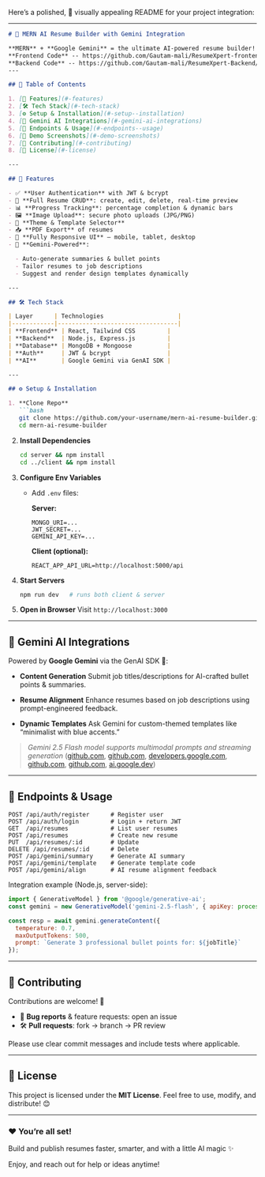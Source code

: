 Here’s a polished, 🎨 visually appealing README for your project integration:

---

````markdown
# 🚀 MERN AI Resume Builder with Gemini Integration

**MERN** + **Google Gemini** = the ultimate AI-powered resume builder! 💼✨
**Frontend Code** -- https://github.com/Gautam-mali/ResumeXpert-frontend/
**Backend Code** -- https://github.com/Gautam-mali/ResumeXpert-Backend/
---

## 🧭 Table of Contents

1. [🔧 Features](#-features)  
2. [🛠 Tech Stack](#-tech-stack)  
3. [⚙️ Setup & Installation](#-setup--installation)  
4. [🌟 Gemini AI Integrations](#-gemini-ai-integrations)  
5. [📁 Endpoints & Usage](#-endpoints--usage)  
6. [🎨 Demo Screenshots](#-demo-screenshots)  
7. [🤝 Contributing](#-contributing)  
8. [📜 License](#-license)

---

## 🔧 Features

- ✅ **User Authentication** with JWT & bcrypt  
- 📄 **Full Resume CRUD**: create, edit, delete, real-time preview  
- 📊 **Progress Tracking**: percentage completion & dynamic bars  
- 🖼 **Image Upload**: secure photo uploads (JPG/PNG)  
- 🎨 **Theme & Template Selector**  
- 📥 **PDF Export** of resumes  
- 📱 **Fully Responsive UI** – mobile, tablet, desktop  
- 🤖 **Gemini-Powered**:

  - Auto-generate summaries & bullet points  
  - Tailor resumes to job descriptions  
  - Suggest and render design templates dynamically

---

## 🛠 Tech Stack

| Layer      | Technologies                     |
|------------|----------------------------------|
| **Frontend** | React, Tailwind CSS         |
| **Backend**  | Node.js, Express.js         |
| **Database** | MongoDB + Mongoose          |
| **Auth**     | JWT & bcrypt                |
| **AI**       | Google Gemini via GenAI SDK |

---

## ⚙️ Setup & Installation

1. **Clone Repo**  
   ```bash
   git clone https://github.com/your-username/mern-ai-resume-builder.git
   cd mern-ai-resume-builder
````

2. **Install Dependencies**

   ```bash
   cd server && npm install
   cd ../client && npm install
   ```

3. **Configure Env Variables**

   * Add `.env` files:

     **Server:**

     ```
     MONGO_URI=...
     JWT_SECRET=...
     GEMINI_API_KEY=...
     ```

     **Client (optional):**

     ```
     REACT_APP_API_URL=http://localhost:5000/api
     ```

4. **Start Servers**

   ```bash
   npm run dev   # runs both client & server
   ```

5. **Open in Browser**
   Visit `http://localhost:3000`

---

## 🌟 Gemini AI Integrations

Powered by **Google Gemini** via the GenAI SDK 🎯:

* **Content Generation**
  Submit job titles/descriptions for AI-crafted bullet points & summaries.

* **Resume Alignment**
  Enhance resumes based on job descriptions using prompt-engineered feedback.

* **Dynamic Templates**
  Ask Gemini for custom-themed templates like “minimalist with blue accents.”

> *Gemini 2.5 Flash model supports multimodal prompts and streaming generation* ([github.com][1], [github.com][2], [developers.google.com][3], [github.com][4], [github.com][5], [ai.google.dev][6])

---

## 📁 Endpoints & Usage

```http
POST /api/auth/register      # Register user
POST /api/auth/login         # Login + return JWT
GET  /api/resumes            # List user resumes
POST /api/resumes            # Create new resume
PUT  /api/resumes/:id        # Update
DELETE /api/resumes/:id      # Delete
POST /api/gemini/summary     # Generate AI summary
POST /api/gemini/template    # Generate template code
POST /api/gemini/align       # AI resume alignment feedback
```

Integration example (Node.js, server-side):

```js
import { GenerativeModel } from '@google/generative-ai';
const gemini = new GenerativeModel('gemini-2.5-flash', { apiKey: process.env.GEMINI_API_KEY });

const resp = await gemini.generateContent({
  temperature: 0.7,
  maxOutputTokens: 500,
  prompt: `Generate 3 professional bullet points for: ${jobTitle}`
});
```

---


## 🤝 Contributing

Contributions are welcome! 🎉

* 🐞 **Bug reports** & feature requests: open an issue
* 🛠 **Pull requests**: fork → branch → PR review

Please use clear commit messages and include tests where applicable.

---

## 📜 License

This project is licensed under the **MIT License**. Feel free to use, modify, and distribute! 😊

---

### ❤️ You’re all set!

Build and publish resumes faster, smarter, and with a little AI magic ✨

Enjoy, and reach out for help or ideas anytime!

[1]: https://github.com/google-gemini/cookbook/blob/main/README.md?utm_source=chatgpt.com "cookbook/README.md at main · google-gemini/cookbook · GitHub"
[2]: https://github.com/Yadhavaramanan/Digital-Resume-Builder-using-MERN-Stack/?utm_source=chatgpt.com "Digital Resume Builder (MERN Stack) - GitHub"
[3]: https://developers.google.com/learn/pathways/solution-ai-gemini-getting-started-web?utm_source=chatgpt.com "Getting started with the Gemini API and Web apps - Google Developers"
[4]: https://github.com/Aakashrawat08/resume-builder?utm_source=chatgpt.com "GitHub - Aakashrawat08/resume-builder: The Resume Builder App is a full ..."
[5]: https://github.com/danishshaikh04/ResumeBuilder-MERN/blob/main/README.md?utm_source=chatgpt.com "ResumeBuilder-MERN/README.md at main - GitHub"
[6]: https://ai.google.dev/gemini-api/docs/quickstart?utm_source=chatgpt.com "Gemini API quickstart - Google AI for Developers"
